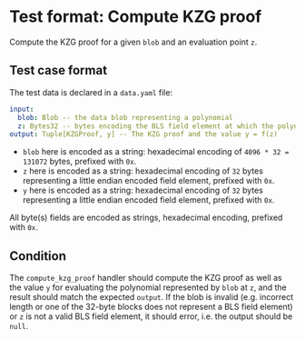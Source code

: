 # Test format: Compute KZG proof

Compute the KZG proof for a given `blob` and an evaluation point `z`.

## Test case format

The test data is declared in a `data.yaml` file:

```yaml
input:
  blob: Blob -- the data blob representing a polynomial
  z: Bytes32 -- bytes encoding the BLS field element at which the polynomial should be evaluated
output: Tuple[KZGProof, y] -- The KZG proof and the value y = f(z)
```

- `blob` here is encoded as a string: hexadecimal encoding of `4096 * 32 = 131072` bytes, prefixed with `0x`.
- `z` here is encoded as a string: hexadecimal encoding of `32` bytes representing a little endian encoded field element, prefixed with `0x`.
- `y` here is encoded as a string: hexadecimal encoding of `32` bytes representing a little endian encoded field element, prefixed with `0x`.

All byte(s) fields are encoded as strings, hexadecimal encoding, prefixed with `0x`.

## Condition

The `compute_kzg_proof` handler should compute the KZG proof as well as the value `y` for evaluating the polynomial represented by `blob` at `z`, and the result should match the expected `output`. If the blob is invalid (e.g. incorrect length or one of the 32-byte blocks does not represent a BLS field element) or `z` is not a valid BLS field element, it should error, i.e. the output should be `null`.
